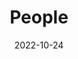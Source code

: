 ---
title: People
date: 2022-10-24

type: landing

sections:
  - block: people
    content:
      title: Meet the Team
      # Choose which groups/teams of users to display.
      #   Edit `user_groups` in each user's profile to add them to one or more of these groups.
      user_groups:
          - Principal Investigators
          - Professor
          - Grad Students
          - PhD student
          - MS student
      sort_by: Params.last_name
      sort_ascending: true
    design:
      show_interests: false
      show_role: true
      show_social: true
---